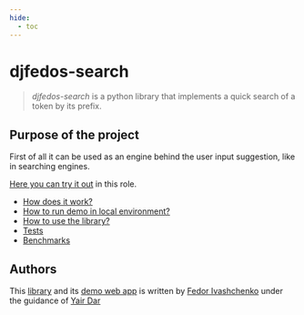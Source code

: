 ```yaml
---
hide:
  - toc
---
```


# djfedos-search

> _djfedos-search_ is a python library that implements a quick search of a token by its prefix.


## Purpose of the project

First of all it can be used as an engine behind the user input suggestion, like in searching
engines.

[Here you can try it out](http://yairdar.info:8000) in this role.

* [How does it work?](how_does_it_wrok.md)
* [How to run demo in local environment?](how_to_run_local_demo.md)
* [How to use the library?](how_to_use.md)
* [Tests](tests.md)
* [Benchmarks](benchmarks.md)


## Authors

This [library](https://github.com/djfedos/djfedos-search/blob/main/lib_search_sdk.py) and its
[demo web app](http://yairdar.info:8000) is written by 
[Fedor Ivashchenko](https://www.linkedin.com/in/djfedos) under the guidance 
of [Yair Dar](https://www.linkedin.com/in/yair-dar-62s962742)